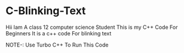 # C-Blinking-Text
Hii Iam A class 12 computer science Student
This is my C++  Code For Beginners It is a c++ code For blinking text

NOTE-: Use Turbo C++ To Run This Code 
       
